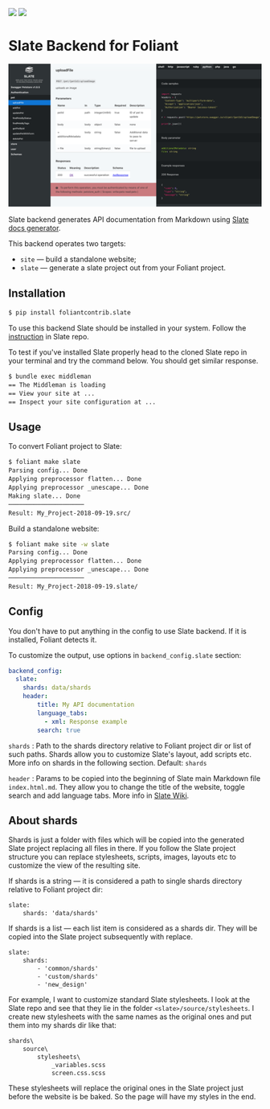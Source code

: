 [![](https://img.shields.io/pypi/v/foliantcontrib.slate.svg)](https://pypi.org/project/foliantcontrib.slate/)  [![](https://img.shields.io/github/v/tag/foliant-docs/foliantcontrib.slate.svg?label=GitHub)](https://github.com/foliant-docs/foliantcontrib.slate)

# Slate Backend for Foliant

![Static site built by Foliant and Slate backend](https://raw.githubusercontent.com/foliant-docs/foliantcontrib.slate/master/img/slate.png)

Slate backend generates API documentation from Markdown using [Slate docs generator](https://github.com/lord/slate).

This backend operates two targets:

* `site` — build a standalone website;
* `slate` — generate a slate project out from your Foliant project.

## Installation

```bash
$ pip install foliantcontrib.slate
```

To use this backend Slate should be installed in your system. Follow the [instruction](https://github.com/lord/slate#getting-set-up) in Slate repo.

To test if you've installed Slate properly head to the cloned Slate repo in your terminal and try the command below. You should get similar response.

```bash
$ bundle exec middleman
== The Middleman is loading
== View your site at ...
== Inspect your site configuration at ...
```

## Usage

To convert Foliant project to Slate:

```bash
$ foliant make slate
Parsing config... Done
Applying preprocessor flatten... Done
Applying preprocessor _unescape... Done
Making slate... Done
─────────────────────
Result: My_Project-2018-09-19.src/
```

Build a standalone website:

```bash
$ foliant make site -w slate
Parsing config... Done
Applying preprocessor flatten... Done
Applying preprocessor _unescape... Done
─────────────────────
Result: My_Project-2018-09-19.slate/
```

## Config

You don't have to put anything in the config to use Slate backend. If it is installed, Foliant detects it.

To customize the output, use options in `backend_config.slate` section:

```yaml
backend_config:
  slate:
    shards: data/shards
    header:
        title: My API documentation
        language_tabs:
          - xml: Response example
        search: true
```

`shards`
:   Path to the shards directory relative to Foliant project dir or list of such paths. Shards allow you to customize Slate's layout, add scripts etc. More info on shards in the following section. Default: `shards`

`header`
:   Params to be copied into the beginning of Slate main Markdown file `index.html.md`. They allow you to change the title of the website, toggle search and add language tabs. More info in [Slate Wiki](https://github.com/lord/slate/wiki).

## About shards

Shards is just a folder with files which will be copied into the generated Slate project replacing all files in there. If you follow the Slate project structure you can replace stylesheets, scripts, images, layouts etc to customize the view of the resulting site.

If shards is a string — it is considered a path to single shards directory relative to Foliant project dir:
```
slate:
    shards: 'data/shards'
```

If shards is a list — each list item is considered as a shards dir. They will be copied into the Slate project subsequently with replace.

```
slate:
    shards:
        - 'common/shards'
        - 'custom/shards'
        - 'new_design'
```

For example, I want to customize standard Slate stylesheets. I look at the Slate repo and see that they lie in the folder `<slate>/source/stylesheets`. I create new stylesheets with the same names as the original ones and put them into my shards dir like that:

```
shards\
    source\
        stylesheets\
            _variables.scss
            screen.css.scss
```

These stylesheets will replace the original ones in the Slate project just before the website is be baked. So the page will have my styles in the end.